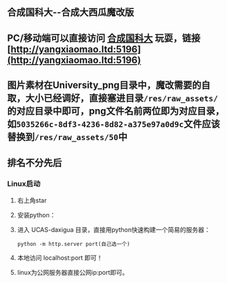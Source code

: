 ## 合成国科大--合成大西瓜魔改版
## PC/移动端可以直接访问 [合成国科大](http://yangxiaomao.ltd:5196) 玩耍，链接 [http://yangxiaomao.ltd:5196](http://yangxiaomao.ltd:5196)
## 图片素材在University_png目录中，魔改需要的自取，大小已经调好，直接塞进目录`/res/raw_assets/`的对应目录中即可，png文件名前两位即为对应目录，如`5035266c-8df3-4236-8d82-a375e97a0d9c`文件应该替换到`/res/raw_assets/50`中
## 排名不分先后


### Linux启动
1. 右上角star
2. 安装python：

3. 进入 UCAS-daxigua 目录，直接用python快速构建一个简易的服务器：

    ```shell
    python -m http.server port(自己选一个)
    ```
   
4. 本地访问 localhost:port 即可！

5. linux为公网服务器直接公网ip:port即可。
